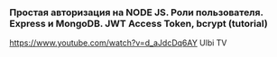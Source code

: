### Простая авторизация на NODE JS. Роли пользователя. Express и MongoDB. JWT Access Token, bcrypt (tutorial)

https://www.youtube.com/watch?v=d_aJdcDq6AY
Ulbi TV
